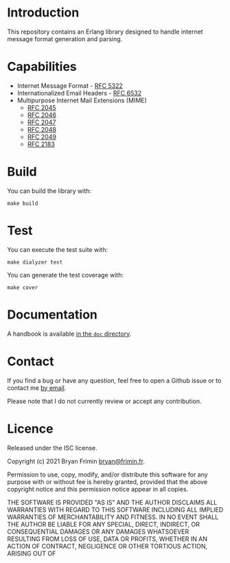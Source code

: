 # Introduction
This repository contains an Erlang library designed to handle internet
message format generation and parsing.

# Capabilities
-  Internet Message Format - [RFC
   5322](https://tools.ietf.org/html/rfc5322)
- Internationalized Email Headers - [RFC
  6532](https://tools.ietf.org/html/rfc6532)
- Multipurpose Internet Mail Extensions (MIME)
  - [RFC 2045](https://tools.ietf.org/html/rfc2045)
  - [RFC 2046](https://tools.ietf.org/html/rfc2046)
  - [RFC 2047](https://tools.ietf.org/html/rfc2047)
  - [RFC 2048](https://tools.ietf.org/html/rfc2048)
  - [RFC 2049](https://tools.ietf.org/html/rfc2049)
  - [RFC 2183](https://tools.ietf.org/html/rfc2183)

# Build
You can build the library with:

    make build

# Test
You can execute the test suite with:

    make dialyzer test

You can generate the test coverage with:

    make cover

# Documentation
A handbook is available [in the `doc` directory](doc/handbook.md).

# Contact
If you find a bug or have any question, feel free to open a Github issue
or to contact me [by email](mailto:bryan@frimin.fr).

Please note that I do not currently review or accept any contribution.

# Licence
Released under the ISC license.

Copyright (c) 2021 Bryan Frimin <bryan@frimin.fr>.

Permission to use, copy, modify, and/or distribute this software for any
purpose with or without fee is hereby granted, provided that the above
copyright notice and this permission notice appear in all copies.

THE SOFTWARE IS PROVIDED "AS IS" AND THE AUTHOR DISCLAIMS ALL WARRANTIES
WITH REGARD TO THIS SOFTWARE INCLUDING ALL IMPLIED WARRANTIES OF
MERCHANTABILITY AND FITNESS. IN NO EVENT SHALL THE AUTHOR BE LIABLE FOR
ANY SPECIAL, DIRECT, INDIRECT, OR CONSEQUENTIAL DAMAGES OR ANY DAMAGES
WHATSOEVER RESULTING FROM LOSS OF USE, DATA OR PROFITS, WHETHER IN AN
ACTION OF CONTRACT, NEGLIGENCE OR OTHER TORTIOUS ACTION, ARISING OUT OF

